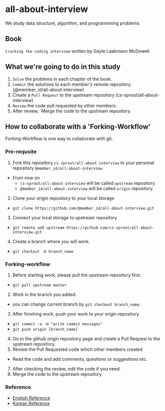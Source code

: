 # all-about-interview

We study data structure, algorithm, and programmning problems

## Book

`Cracking the coding interview` written by Gayle Laakmann McDowell

## What we're going to do in this study

1. `Solve` the problems in each chapter of the book.
2. `Commit` the solutions to each member's remote repository. (@member_id/all-about-interview)
3. Create a `Pull Request` to the upstream repository (cs-sprout/all-about-interview)
4. `Review` the code pull requested by other members.
5. After review, `Merge the code to the upstream repository.

## How to collaborate with a 'Forking-Workflow'

Forking-Workflow is one way to collaborate with git.

### Pre-requsite

1. Fork this repository `cs-sprout/all-about-interview` to your personal repository `@member_id/all-about-interview`
  - From now on
    + `cs-sprout/all-about-interview` will be called `upstream` repository.
    + `@member_id/all-about-interview` will be called `origin` repository.
2. Clone your origin repository to your local storage
  - `git clone https://github.com/@member_id/all-about-interview.git`
3. Connect your local storage to upstream repository
  - `git remote add upstream https://github.com/cs-sprout/all-about-interview.git`
4. Create a branch where you will work.
  - `git checkout -b branch_name`

### Forking-workflow

1. Before starting work, please pull the upstream repository first.
  - `git pull upstream master`
2. Work in the branch you added.
  - you can change current branch by `git checkout branch_name`.
3. After finishing work, push your work to your origin repository.
  - `git commit -a -m "write commit messages"`
  - `git push origin [branch_name]`
4. Go to the github origin repository page and create a Pull Request to the upstream repository.
5. Review the Pull Requested code which other members created
  - Read the code and add comments, questions or suggestions etc.
7. After checking the review, edit the code if you need.
8. Merge the code to the upstream repository.

### Reference

- [English Reference](https://www.atlassian.com/git/tutorials/comparing-workflows/forking-workflow)
- [Korean Reference](https://andamiro25.tistory.com/193)
